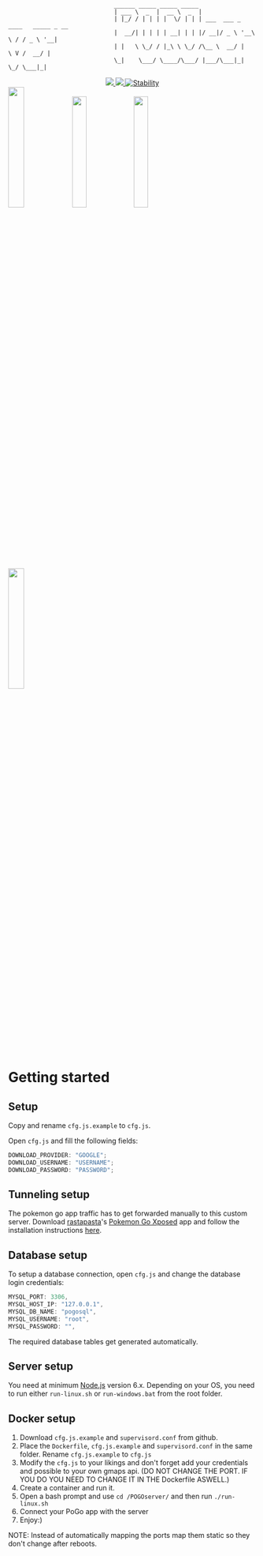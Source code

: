 ````
                              ______ _____ _____ _____                               
                              | ___ \  _  |  __ \  _  |                              
                              | |_/ / | | | |  \/ | | | ___  ___ _ ____   _____ _ __ 
                              |  __/| | | | | __| | | |/ __|/ _ \ '__\ \ / / _ \ '__|
                              | |   \ \_/ / |_\ \ \_/ /\__ \  __/ |   \ V /  __/ |   
                              \_|    \___/ \____/\___/ |___/\___|_|    \_/ \___|_|   
````
<div align="center">
  <a href="#">
    <img src="https://img.shields.io/badge/Pokemon%20GO-0.35.0-blue.svg?style=flat-square" />
  </a>
  <a href="https://discord.gg/gu8ZUJp">
    <img src="https://img.shields.io/badge/Discord-Join%20Chat%20%E2%86%92-738bd7.svg?style=flat-square" />
  </a>
  <a href="https://nodejs.org/api/documentation.html#documentation_stability_index">
    <img src="https://img.shields.io/badge/stability-experimental-orange.svg?style=flat-square" alt="Stability" />
  </a>
</div>

<img width="25%" src="http://image.prntscr.com/image/55fb47b99164465abefb2698a7bb142d.png" />
<img width="24%" src="http://image.prntscr.com/image/0ab416fa479f427180476cad8a238f04.png" />
<img width="24%" src="http://image.prntscr.com/image/918383bb5cde453ab2572461084b4601.png" />
<img width="25%" src="http://i.imgur.com/iZypeny.png" />

# Getting started

## Setup

Copy and rename ``cfg.js.example`` to ``cfg.js``.

Open ``cfg.js`` and fill the following fields:

````js
DOWNLOAD_PROVIDER: "GOOGLE";
DOWNLOAD_USERNAME: "USERNAME";
DOWNLOAD_PASSWORD: "PASSWORD";
````

## Tunneling setup
The pokemon go app traffic has to get forwarded manually to this custom server. Download [rastapasta](https://github.com/rastapasta)'s [Pokemon Go Xposed](https://github.com/rastapasta/pokemon-go-xposed/releases) app and follow the installation instructions [here](https://github.com/rastapasta/pokemon-go-xposed#how-to-use-it).

## Database setup

To setup a database connection, open ``cfg.js`` and change the database login credentials:

````js
MYSQL_PORT: 3306,
MYSQL_HOST_IP: "127.0.0.1",
MYSQL_DB_NAME: "pogosql",
MYSQL_USERNAME: "root",
MYSQL_PASSWORD: "",
````

The required database tables get generated automatically.

## Server setup

You need at minimum [Node.js](https://nodejs.org/en/) version 6.x.
Depending on your OS, you need to run either ``run-linux.sh`` or ``run-windows.bat`` from the root folder.

## Docker setup

1. Download ``cfg.js.example`` and ``supervisord.conf`` from github. 
2. Place the ``Dockerfile``, ``cfg.js.example`` and ``supervisord.conf`` in the same folder. Rename ``cfg.js.example`` to ``cfg.js``
3. Modify the ``cfg.js`` to your likings and don't forget add your credentials and possible to your own gmaps api. (DO NOT CHANGE THE PORT. IF YOU DO YOU NEED TO CHANGE IT IN THE Dockerfile ASWELL.)
4. Create a container and run it.
5. Open a bash prompt and use ``cd /POGOserver/`` and then run ``./run-linux.sh``
6. Connect your PoGo app with the server
7. Enjoy:)

NOTE: Instead of automatically mapping the ports map them static so they don't change after reboots.
